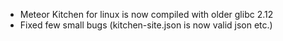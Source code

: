 - Meteor Kitchen for linux is now compiled with older glibc 2.12
- Fixed few small bugs (kitchen-site.json is now valid json etc.)
